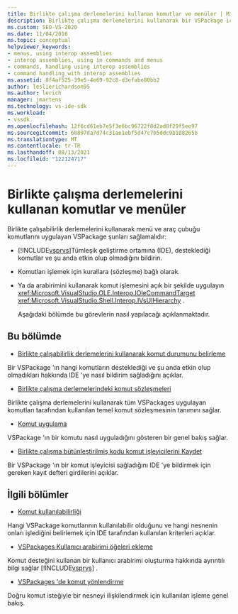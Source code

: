 ```yaml
---
title: Birlikte çalışma derlemelerini kullanan komutlar ve menüler | Microsoft Docs
description: Birlikte çalışma derlemelerini kullanarak bir VSPackage içinde menü ve araç çubuğu komutları uygularken tamamlanması gereken görevler hakkında bilgi edinin.
ms.custom: SEO-VS-2020
ms.date: 11/04/2016
ms.topic: conceptual
helpviewer_keywords:
- menus, using interop assemblies
- interop assemblies, using in commands and menus
- commands, handling using interop assemblies
- command handling with interop assemblies
ms.assetid: 8f4af525-39e5-4e69-92c8-d3efabe80bb2
author: leslierichardson95
ms.author: lerich
manager: jmartens
ms.technology: vs-ide-sdk
ms.workload:
- vssdk
ms.openlocfilehash: 12f6cd61eb7e5f3e6bc96722f8d2ad8f29f5ee97
ms.sourcegitcommit: 68897da7d74c31ae1ebf5d47c7b5ddc9b108265b
ms.translationtype: MT
ms.contentlocale: tr-TR
ms.lasthandoff: 08/13/2021
ms.locfileid: "122124717"
---
```

# <a name="commands-and-menus-that-use-interop-assemblies"></a>Birlikte çalışma derlemelerini kullanan komutlar ve menüler
Birlikte çalışabilirlik derlemelerini kullanarak menü ve araç çubuğu komutlarını uygulayan VSPackage şunları sağlamalıdır:

- [!INCLUDE[vsprvs](../../code-quality/includes/vsprvs_md.md)]Tümleşik geliştirme ortamına (IDE), desteklediği komutlar ve şu anda etkin olup olmadığını bildirin.

- Komutları işlemek için kurallara (sözleşme) bağlı olarak.

- Ya da arabirimini kullanarak komut işlemesini açık bir şekilde uygulayın <xref:Microsoft.VisualStudio.OLE.Interop.IOleCommandTarget> <xref:Microsoft.VisualStudio.Shell.Interop.IVsUIHierarchy> .

  Aşağıdaki bölümde bu görevlerin nasıl yapılacağı açıklanmaktadır.

## <a name="in-this-section"></a>Bu bölümde
- [Birlikte çalışabilirlik derlemelerini kullanarak komut durumunu belirleme](../../extensibility/internals/determining-command-status-by-using-interop-assemblies.md)

 Bir VSPackage 'ın hangi komutların desteklediği ve şu anda etkin olup olmadıkları hakkında IDE 'ye nasıl bildirim sağladığını açıklar.

- [Birlikte çalışma derlemelerindeki komut sözleşmeleri](../../extensibility/internals/command-contracts-in-interop-assemblies.md)

 Birlikte çalışma derlemelerini kullanarak tüm VSPackages uygulayan komutları tarafından kullanılan temel komut sözleşmesinin tanımını sağlar.

- [Komut uygulama](../../extensibility/internals/command-implementation.md)

 VSPackage 'ın bir komutu nasıl uyguladığını gösteren bir genel bakış sağlar.

- [Birlikte çalışma bütünleştirilmiş kodu komut işleyicilerini Kaydet](../../extensibility/internals/registering-interop-assembly-command-handlers.md)

 Bir VSPackage 'ın bir komut işleyicisi sağladığını IDE 'ye bildirmek için gereken kayıt defteri girdilerini açıklar.

## <a name="related-sections"></a>İlgili bölümler
- [Komut kullanılabilirliği](../../extensibility/internals/command-availability.md)

 Hangi VSPackage komutlarının kullanılabilir olduğunu ve hangi nesnenin onları işlediğini belirlemek için IDE tarafından kullanılan kriterleri açıklar.

- [VSPackages Kullanıcı arabirimi öğeleri ekleme](../../extensibility/internals/how-vspackages-add-user-interface-elements.md)

 Komut desteğini kullanan bir kullanıcı arabirimi oluşturma hakkında ayrıntılı bilgi sağlar [!INCLUDE[vsprvs](../../code-quality/includes/vsprvs_md.md)] .

- [VSPackages 'de komut yönlendirme](../../extensibility/internals/command-routing-in-vspackages.md)

 Doğru komut isteğiyle bir nesneyi ilişkilendirmek için kullanılan işleme genel bakış.
